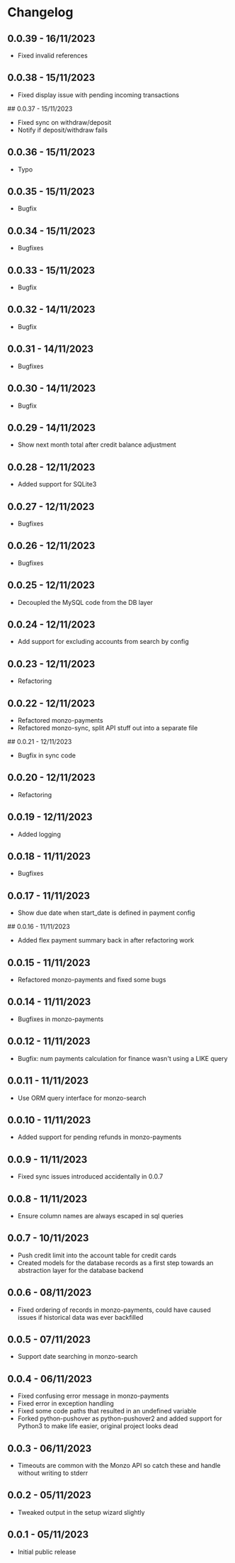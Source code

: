 # Changelog

## 0.0.39 - 16/11/2023

- Fixed invalid references

## 0.0.38 - 15/11/2023

- Fixed display issue with pending incoming transactions

## 0.0.37 - 15/11/2023

- Fixed sync on withdraw/deposit
- Notify if deposit/withdraw fails

## 0.0.36 - 15/11/2023

- Typo

## 0.0.35 - 15/11/2023

- Bugfix

## 0.0.34 - 15/11/2023

- Bugfixes

## 0.0.33 - 15/11/2023

- Bugfix

## 0.0.32 - 14/11/2023

- Bugfix

## 0.0.31 - 14/11/2023

- Bugfixes

## 0.0.30 - 14/11/2023

- Bugfix

## 0.0.29 - 14/11/2023

- Show next month total after credit balance adjustment

## 0.0.28 - 12/11/2023

- Added support for SQLite3

## 0.0.27 - 12/11/2023

- Bugfixes

## 0.0.26 - 12/11/2023

- Bugfixes

## 0.0.25 - 12/11/2023

- Decoupled the MySQL code from the DB layer

## 0.0.24 - 12/11/2023

- Add support for excluding accounts from search by config

## 0.0.23 - 12/11/2023

- Refactoring

## 0.0.22 - 12/11/2023

- Refactored monzo-payments
- Refactored monzo-sync, split API stuff out into a separate file

## 0.0.21 - 12/11/2023

- Bugfix in sync code

## 0.0.20 - 12/11/2023

- Refactoring

## 0.0.19 - 12/11/2023

- Added logging

## 0.0.18 - 11/11/2023

- Bugfixes

## 0.0.17 - 11/11/2023

- Show due date when start\_date is defined in payment config

## 0.0.16 - 11/11/2023

- Added flex payment summary back in after refactoring work

## 0.0.15 - 11/11/2023

- Refactored monzo-payments and fixed some bugs

## 0.0.14 - 11/11/2023

- Bugfixes in monzo-payments

## 0.0.12 - 11/11/2023

- Bugfix: num payments calculation for finance wasn't using a LIKE query

## 0.0.11 - 11/11/2023

- Use ORM query interface for monzo-search

## 0.0.10 - 11/11/2023

- Added support for pending refunds in monzo-payments

## 0.0.9 - 11/11/2023

- Fixed sync issues introduced accidentally in 0.0.7

## 0.0.8 - 11/11/2023

- Ensure column names are always escaped in sql queries

## 0.0.7 - 10/11/2023

- Push credit limit into the account table for credit cards
- Created models for the database records as a first step towards
  an abstraction layer for the database backend

## 0.0.6 - 08/11/2023

- Fixed ordering of records in monzo-payments, could have caused issues if historical
  data was ever backfilled

## 0.0.5 - 07/11/2023

- Support date searching in monzo-search

## 0.0.4 - 06/11/2023

- Fixed confusing error message in monzo-payments
- Fixed error in exception handling
- Fixed some code paths that resulted in an undefined variable
- Forked python-pushover as python-pushover2 and added support for Python3
  to make life easier, original project looks dead

## 0.0.3 - 06/11/2023

- Timeouts are common with the Monzo API so catch these and handle without
  writing to stderr

## 0.0.2 - 05/11/2023

- Tweaked output in the setup wizard slightly

## 0.0.1 - 05/11/2023

- Initial public release
